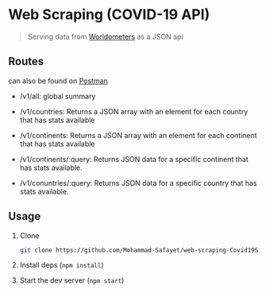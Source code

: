 # Web Scraping (COVID-19 API)

> Serving data from [Worldometers](https://www.worldometers.info/coronavirus/) as a JSON api

## Routes

can also be found on [Postman](https://documenter.getpostman.com/view/10967946/SzzefzaP?version=latest)

- /v1/all: global summary

- /v1/countries: Returns a JSON array with an element for each country that has stats available

- /v1/continents: Returns a JSON array with an element for each continent that has stats available

- /v1/continents/:query: Returns JSON data for a specific continent that has stats available.

- /v1/conuntries/:query: Returns JSON data for a specific country that has stats available.

## Usage

1. Clone

   ```bash
   git clone https://github.com/Mohammad-Safayet/web-scraping-Covid19Stats
   ```

2. Install deps (`npm install`)

3. Start the dev server (`npm start`)
